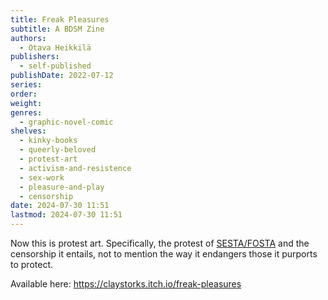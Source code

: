 ```yaml
---
title: Freak Pleasures
subtitle: A BDSM Zine
authors:
  - Otava Heikkilä
publishers:
  - self-published
publishDate: 2022-07-12
series: 
order: 
weight: 
genres:
  - graphic-novel-comic
shelves:
  - kinky-books
  - queerly-beloved
  - protest-art
  - activism-and-resistence
  - sex-work
  - pleasure-and-play
  - censorship
date: 2024-07-30 11:51
lastmod: 2024-07-30 11:51
---
```

Now this is protest art. Specifically, the protest of [SESTA/FOSTA](https://decriminalizesex.work/advocacy/sesta-fosta/what-is-sesta-fosta/) and the censorship it entails, not to mention the way it endangers those it purports to protect. 

Available here: https://claystorks.itch.io/freak-pleasures